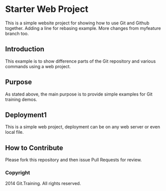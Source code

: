 # Starter Web Project

This is a simple website project for
showing how to use Git and Github together.
Adding a line for rebasing example.
More changes from myfeature branch too.

## Introduction

This example is to show difference parts of the Git
repository and various commands using a web project.

## Purpose

As stated above, the main purpose is to provide
simple examples for Git training demos.

## Deployment1

This is a simple web project, deployment
can be on any web server or even local file.

## How to Contribute

Please fork this repository and then issue Pull Requests for review.

### Copyright

2014 Git.Training. All rights reserved.
